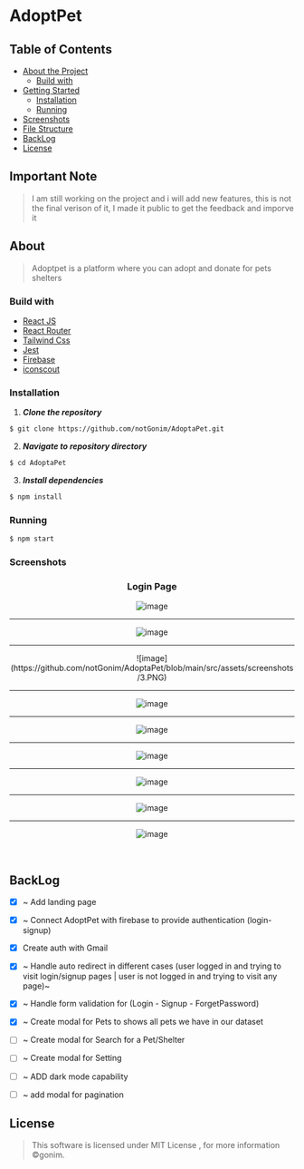 # AdoptPet


## Table of Contents



- [About the Project](#about)
  - [Build with](#build-with)
- [Getting Started](#getting-started)
  - [Installation](#installation)
  - [Running](#running)
- [Screenshots](#screenshots)
- [File Structure](#file-structure)
- [BackLog](#backlog)
- [License](#license)



## Important Note
> I am still working on the project and i will add new features, this is not the final verison of it, I made it public to get the feedback and imporve it 



## About
>Adoptpet is a platform where you can adopt and donate for pets shelters




### Build with
- [React JS](https://reactjs.org/)
- [React Router](https://reacttraining.com/react-router/web/guides/quick-start)
- [Tailwind Css](https://tailwindcss.com/)
- [Jest](https://jestjs.io/)
- [Firebase](https://firebase.google.com/)
- [iconscout](https://iconscout.com/)


### Installation

1. **_Clone the repository_**

```sh
$ git clone https://github.com/notGonim/AdoptaPet.git
```
2. **_Navigate to repository directory_**
```sh
$ cd AdoptaPet
```

3. **_Install dependencies_**

```sh
$ npm install
```


### Running

```sh
$ npm start
```


### Screenshots


<div align="center">
  
<h3 align="center">Login Page</h3>

  ![image](https://github.com/notGonim/AdoptaPet/blob/main/src/assets/screenshots/1.PNG)
  
  <hr/>
  
 ![image](https://github.com/notGonim/AdoptaPet/blob/main/src/assets/screenshots/2.PNG)
  
  <hr/>
 ![image](https://github.com/notGonim/AdoptaPet/blob/main/src/assets/screenshots/3.PNG)
  
  <hr/>

 ![image](https://github.com/notGonim/AdoptaPet/blob/main/src/assets/screenshots/4.PNG)
  
  <hr/>
  
   ![image](https://github.com/notGonim/AdoptaPet/blob/main/src/assets/screenshots/5.PNG)
  
  <hr/>
  
   ![image](https://github.com/notGonim/AdoptaPet/blob/main/src/assets/screenshots/6.PNG)
  
  <hr/>
  
   ![image](https://github.com/notGonim/AdoptaPet/blob/main/src/assets/screenshots/7.PNG)
  
  <hr/>
  
   ![image](https://github.com/notGonim/AdoptaPet/blob/main/src/assets/screenshots/8.PNG)
  
  <hr/>
  
   ![image](https://github.com/notGonim/AdoptaPet/blob/main/src/assets/screenshots/9.PNG)
  
  
  
  <br/>
</div>




## BackLog
- [x] ~ Add landing page 
- [x] ~ Connect AdoptPet with firebase to provide authentication (login-signup)
- [x] Create auth with  Gmail 
- [x] ~ Handle auto redirect in different cases (user logged in and trying to visit login/signup pages | user is not logged in and trying to visit any page)~
- [x] ~ Handle form validation for (Login - Signup - ForgetPassword)
- [x] ~ Create modal for Pets to shows all pets we have in our dataset 
- [ ] ~ Create modal for Search for a Pet/Shelter  
- [ ] ~ Create modal for Setting 
- [ ] ~ ADD dark mode capability
- [ ] ~ add modal for pagination 



## License

> This software is licensed under MIT License , for more information ©gonim.
